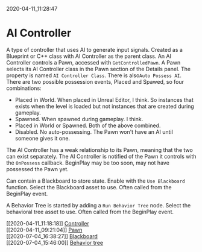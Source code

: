 2020-04-11_11:28:47

# AI Controller

A type of controller that uses AI to generate input signals.
Created as a Blueprint or C++ class with AI Controller as the  parent class.
An AI Controller controls a Pawn, accessed with `GetControlledPawn`.
A Pawn selects its AI Controller class in the Pawn section of the Details panel.
The property is named `AI Controller Class`.
There is also`Auto Possess AI`.
There are two possible possession events, Placed and Spawed, so four combinations:

- Placed in World.
    When placed in Unreal Editor, I think. So instances that exists when the level is loaded but not instances that are created during gameplay.
- Spawned.
    When spawned during gameplay. I think.
- Placed in World or Spawned.
    Both of the above combined.
- Disabled.
    No auto-possessing. The Pawn won't have an AI until someone gives it one.

The AI Controller has a weak relationship to its Pawn, meaning that the two can exist separately.
The AI Controller is notified of the Pawn it controls with the `OnPossess` callback.
BeginPlay may be too soon, may not have possessed the Pawn yet.

Can contain a Blackboard to store  state. Enable with the `Use Blackboard` function.
Select the Blackboard asset to use. Often called from the BeginPlay event.

A Behavior Tree is started by adding a `Run Behavior Tree` node. Select the behavioral tree asset to use. Often called from the BeginPlay event.

[[2020-04-11_11:18:18]] [Controller](Controller.md)  
[[2020-04-11_09:21:04]] [Pawn](Pawn.md)  
[[2020-07-04_16:38:27]] [Blackboard](Blackboard.md)  
[[2020-07-04_15:46:00]] [Behavior tree](Behavior%20tree.md)  
